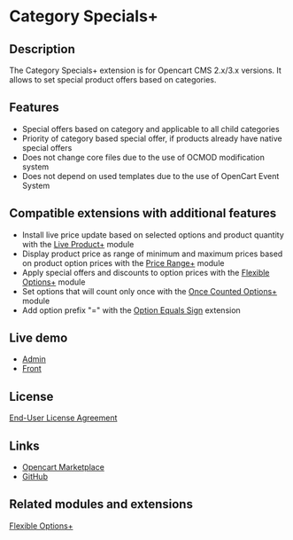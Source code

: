 # Category Specials+

## Description
The Category Specials+ extension is for Opencart CMS 2.x/3.x versions. It allows to set special product offers based on categories.

## Features
* Special offers based on category and applicable to all child categories
* Priority of category based special offer, if products already have native special offers
* Does not change core files due to the use of OCMOD modification system
* Does not depend on used templates due to the use of OpenCart Event System

## Compatible extensions with additional features
* Install live price update based on selected options and product quantity with the [Live Product+](https://www.opencart.com/index.php?route=marketplace/extension/info&extension_id=36005) module
* Display product price as range of minimum and maximum prices based on product option prices with the [Price Range+](https://www.opencart.com/index.php?route=marketplace/extension/info&extension_id=38331) module
* Apply special offers and discounts to option prices with the [Flexible Options+](https://www.opencart.com/index.php?route=marketplace/extension/info&extension_id=40391) module
* Set options that will count only once with the [Once Counted Options+](https://www.opencart.com/index.php?route=marketplace/extension/info&extension_id=38489) module
* Add option prefix "=" with the [Option Equals Sign](https://www.opencart.com/index.php?route=marketplace/extension/info&extension_id=34383) extension

## Live demo
* [Admin](http://ocmod.freevar.com/oc3020/a/admin/index.php?route=extension/module/category_specials)
* [Front](http://ocmod.freevar.com/oc3020/a)

## License
[End-User License Agreement](https://git.io/JT9YW)

## Links
* [Opencart Marketplace](https://www.opencart.com/index.php?route=marketplace/extension/info&extension_id=40385)
* [GitHub](https://git.io/JU29Z)

## Related modules and extensions
[Flexible Options+](https://www.opencart.com/index.php?route=marketplace/extension/info&extension_id=40391)

